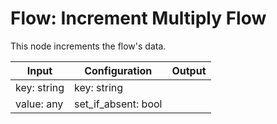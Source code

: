 # Flow: Increment Multiply Flow

This node increments the flow's data.

| Input       | Configuration       | Output   |
| ----------  | ------------------  | -------- |
| key: string | key: string         |          |
| value: any  | set_if_absent: bool |          |
